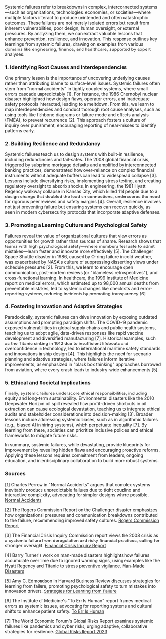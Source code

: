 Systemic failures refer to breakdowns in complex, interconnected systems—such as organizations, technologies, economies, or societies—where multiple factors interact to produce unintended and often catastrophic outcomes. These failures are not merely isolated errors but result from inherent vulnerabilities, poor design, human oversight, or external pressures. By analyzing them, we can extract valuable lessons that enhance prevention, resilience, and innovation. This response outlines key learnings from systemic failures, drawing on examples from various domains like engineering, finance, and healthcare, supported by expert analyses.

### 1. Identifying Root Causes and Interdependencies
One primary lesson is the importance of uncovering underlying causes rather than attributing blame to surface-level issues. Systemic failures often stem from "normal accidents" in tightly coupled systems, where small errors cascade unpredictably [1]. For instance, the 1986 Chernobyl nuclear disaster highlighted how design flaws, operator errors, and inadequate safety protocols interacted, leading to a meltdown. From this, we learn to map interdependencies and conduct thorough root cause analyses, such as using tools like fishbone diagrams or failure mode and effects analysis (FMEA), to prevent recurrence [2]. This approach fosters a culture of inquiry over punishment, encouraging reporting of near-misses to identify patterns early.

### 2. Building Resilience and Redundancy
Systemic failures teach us to design systems with built-in resilience, including redundancies and fail-safes. The 2008 global financial crisis, triggered by subprime mortgage defaults and amplified by interconnected banking practices, demonstrated how over-reliance on complex financial instruments without adequate buffers can lead to widespread collapse [3]. Lessons include diversifying risks, implementing stress testing, and creating regulatory oversight to absorb shocks. In engineering, the 1981 Hyatt Regency walkway collapse in Kansas City, which killed 114 people due to a design change that doubled the load on connections, underscores the need for rigorous peer reviews and safety margins [4]. Overall, resilience involves not just preventing failure but ensuring systems can recover quickly, as seen in modern cybersecurity protocols that incorporate adaptive defenses.

### 3. Promoting a Learning Culture and Psychological Safety
Failures reveal the value of organizational cultures that view errors as opportunities for growth rather than sources of shame. Research shows that teams with high psychological safety—where members feel safe to admit mistakes—learn faster and innovate more effectively [5]. The Challenger Space Shuttle disaster in 1986, caused by O-ring failure in cold weather, was exacerbated by NASA's culture of suppressing dissenting views under schedule pressures [2]. From this, we learn to encourage open communication, post-mortem reviews (or "blameless retrospectives"), and cross-functional learning. In healthcare, the 1999 Institute of Medicine report on medical errors, which estimated up to 98,000 annual deaths from preventable mistakes, led to systemic changes like checklists and error-reporting systems, reducing incidents by promoting transparency [6].

### 4. Fostering Innovation and Adaptive Strategies
Paradoxically, systemic failures can drive innovation by exposing outdated assumptions and prompting paradigm shifts. The COVID-19 pandemic exposed vulnerabilities in global supply chains and public health systems, teaching us to adopt agile, data-driven responses like rapid vaccine development and diversified manufacturing [7]. Historical examples, such as the Titanic sinking in 1912 due to insufficient lifeboats and overconfidence in technology, led to international maritime safety standards and innovations in ship design [4]. This highlights the need for scenario planning and adaptive strategies, where failures inform iterative improvements, as emphasized in "black box thinking" approaches borrowed from aviation, where every crash leads to industry-wide enhancements [5].

### 5. Ethical and Societal Implications
Finally, systemic failures underscore ethical responsibilities, including equity and long-term sustainability. Environmental disasters like the 2010 Deepwater Horizon oil spill revealed how profit-driven shortcuts in oil extraction can cause ecological devastation, teaching us to integrate ethical audits and stakeholder considerations into decision-making [3]. Broader lessons include addressing systemic biases, such as in algorithmic failures (e.g., biased AI in hiring systems), which perpetuate inequality [7]. By learning from these, societies can prioritize inclusive policies and ethical frameworks to mitigate future risks.

In summary, systemic failures, while devastating, provide blueprints for improvement by revealing hidden flaws and encouraging proactive reforms. Applying these lessons requires commitment from leaders, ongoing education, and interdisciplinary collaboration to build more robust systems.

### Sources
[1] Charles Perrow in "Normal Accidents" argues that complex systems inevitably produce unpredictable failures due to tight coupling and interactive complexity, advocating for simpler designs where possible. [Normal Accidents](https://press.princeton.edu/books/paperback/9780691004129/normal-accidents)

[2] The Rogers Commission Report on the Challenger disaster emphasizes how organizational pressures and communication breakdowns contributed to the failure, recommending improved safety cultures. [Rogers Commission Report](https://history.nasa.gov/rogersrep/genindex.htm)

[3] The Financial Crisis Inquiry Commission report views the 2008 crisis as a systemic failure from deregulation and risky financial practices, calling for stronger oversight. [Financial Crisis Inquiry Report](https://www.govinfo.gov/content/pkg/GPO-FCIC/pdf/GPO-FCIC.pdf)

[4] Barry Turner's work on man-made disasters highlights how failures accumulate over time due to ignored warning signs, using examples like the Hyatt Regency and Titanic to stress preventive vigilance. [Man-Made Disasters](https://www.sciencedirect.com/book/9780750620871/man-made-disasters)

[5] Amy C. Edmondson in Harvard Business Review discusses strategies for learning from failure, promoting psychological safety to turn mistakes into innovation drivers. [Strategies for Learning from Failure](https://hbr.org/2011/04/strategies-for-learning-from-failure)

[6] The Institute of Medicine's "To Err Is Human" report frames medical errors as systemic issues, advocating for reporting systems and cultural shifts to enhance patient safety. [To Err Is Human](https://www.ncbi.nlm.nih.gov/books/NBK225182/)

[7] The World Economic Forum's Global Risks Report examines systemic failures like pandemics and cyber risks, urging adaptive, collaborative strategies for resilience. [Global Risks Report 2023](https://www.weforum.org/reports/global-risks-report-2023/)
